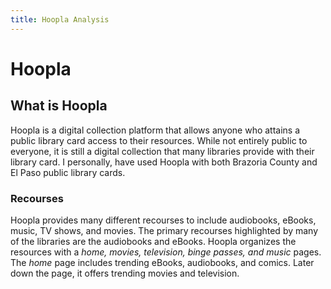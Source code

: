 ```yaml
---
title: Hoopla Analysis
---
```

# Hoopla

## What is Hoopla
Hoopla is a digital collection platform that allows anyone who attains a public library card access to their resources. While not entirely public to everyone, it is still a digital collection that many libraries provide with their library card. I personally, have used Hoopla with both Brazoria County and El Paso public library cards.

### Recourses
Hoopla provides many different recourses to include audiobooks, eBooks, music, TV shows, and movies. The primary recourses highlighted by many of the libraries are the audiobooks and eBooks. Hoopla organizes the resources with a *home, movies, television, binge passes, and music* pages. The *home* page includes trending eBooks, audiobooks, and comics. Later down the page, it offers trending movies and television.

### 


